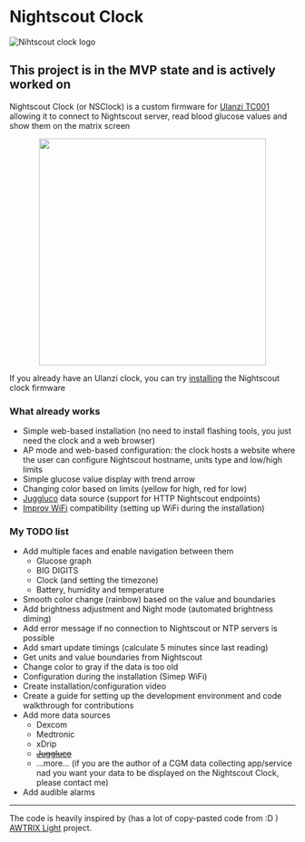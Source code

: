 # Nightscout Clock
![Nihtscout clock logo](https://github.com/ktomy/nightscout-clock/assets/1446257/1198c06d-b017-409d-aca3-2bca63581ecb)
## This project is in the MVP state and is actively worked on

Nightscout Clock (or NSClock) is a custom firmware for [Ulanzi TC001](https://www.ulanzi.com/products/ulanzi-pixel-smart-clock-2882?aff=1191) allowing it to connect to Nightscout server, read blood glucose values and show them on the matrix screen

<p align=center>
<img height="400" src="https://ktomy.github.io/nightscout-clock/nightscout_clock_simple_face.jpg" />
</p>

If you already have an Ulanzi clock, you can try [installing](https://ktomy.github.io/nightscout-clock/) the Nightscout clock firmware

### What already works
* Simple web-based installation (no need to install flashing tools, you just need the clock and a web browser)
* AP mode and web-based configuration: the clock hosts a website where the user can configure Nightscout hostname, units type and low/high limits
* Simple glucose value display with trend arrow
* Changing color based on limits (yellow for high, red for low)
* [Juggluco](https://www.juggluco.nl/) data source (support for HTTP Nightscout endpoints)
* [Improv WiFi](https://github.com/improv-wifi) compatibility (setting up WiFi during the installation)
### My TODO list
* Add multiple faces and enable navigation between them
    * Glucose graph
    * BIG DIGITS
    * Clock (and setting the timezone)
    * Battery, humidity and temperature
* Smooth color change (rainbow) based on the value and boundaries
* Add brightness adjustment and Night mode (automated brightness diming)
* Add error message if no connection to Nightscout or NTP servers is possible
* Add smart update timings (calculate 5 minutes since last reading)
* Get units and value boundaries from Nightscout
* Change color to gray if the data is too old
* Configuration during the installation (Simep WiFi)
* Create installation/configuration video
* Create a guide for setting up the development environment and code walkthrough for contributions
* Add more data sources
   * Dexcom
   * Medtronic
   * xDrip
   * [~~Juggluco~~](https://www.juggluco.nl/)
   * ...more... (if you are the author of a CGM data collecting app/service nad you want your data to be displayed on the Nightscout Clock, please contact me)
* Add audible alarms
 
---
The code is heavily inspired by (has a lot of copy-pasted code from :D ) [AWTRIX Light](https://github.com/Blueforcer/awtrix-light) project.
